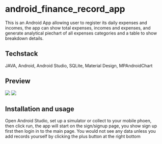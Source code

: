 # android_finance_record_app
This is an Android App allowing user to register its daily expenses and incomes, the app can show total expenses, incomes and expenses, and generate analytical piechart of all expenses categories and a table to show breakdown details.

## Techstack
JAVA, Android, Android Studio, SQLite, Material Design, MPAndroidChart

## Preview
![](preview1/preview.PNG)
![](preview2/preview.PNG)

## Installation and usage
Open Android Studio, set up a simulator or collect to your mobile phoen, then click run, the app will start on the sign/signup page, you show sign up first then login in to the main page. You would not see any data unless you add records yourself by clicking the plus button at the right bottom
